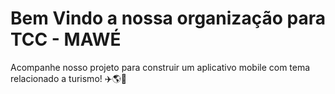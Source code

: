 # Bem Vindo a nossa organização para TCC - MAWÉ

Acompanhe nosso projeto para construir um aplicativo mobile com tema relacionado a turismo!
✈️🌎🌴
